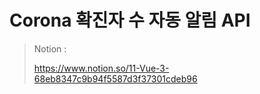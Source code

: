 # Corona 확진자 수 자동 알림 API

> Notion : 
>
> https://www.notion.so/11-Vue-3-68eb8347c9b94f5587d3f37301cdeb96